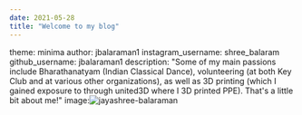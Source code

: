 ```yaml
---
date: 2021-05-28
title: "Welcome to my blog"  
---
```

theme: minima
author: jbalaraman1
instagram_username: shree_balaram
github_username: jbalaraman1
description: "Some of my main passions include Bharathanatyam (Indian Classical Dance), volunteering (at both Key Club and at various other organizations), as well as 3D printing (which I gained exposure to through united3D where I 3D printed PPE). That's a little bit about me!" 
image:![jayashree-balaraman](https://user-images.githubusercontent.com/84856290/119999593-e9e90580-bf9f-11eb-8400-60c8f4327ce1.jpeg)

